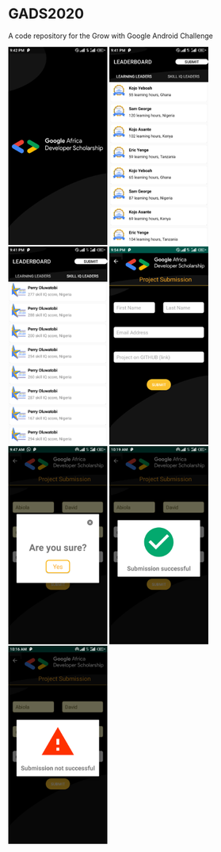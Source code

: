 # GADS2020
A code repository for the Grow with Google Android Challenge

<img src="screenshots/screen_1.png" width="200">
<img src="screenshots/screen_2.png" width="200">
<img src="screenshots/screen_3.png" width="200">
<img src="screenshots/screen_4.png" width="200">
<img src="screenshots/screen_5.png" width="200">
<img src="screenshots/screen_6.png" width="200">
<img src="screenshots/screen_7.png" width="200">
